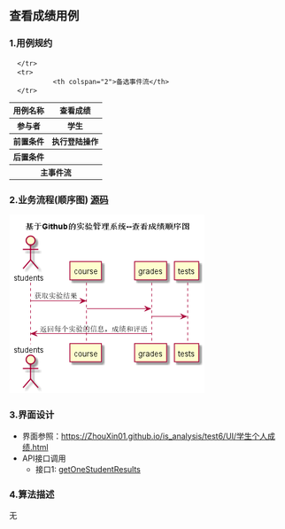 ## 查看成绩用例 

### 1.用例规约

<table>
      <tr>
			   <th>用例名称</th>
			   <th>查看成绩</th>
      </tr>
      <tr>
			   <th>参与者</th>
			   <th>学生</th>
      </tr>
      <tr>
			   <th>前置条件</th>
			   <th>执行登陆操作</th>
      </tr>
      <tr>
			   <th>后置条件</th>
			   <th></th>
      </tr>
      <tr>
			   <th colspan="2">主事件流</th>
      </tr>
      <tr>

      </tr>
      <tr>
			   <th colspan="2">备选事件流</th>
      </tr>
</table>

### 2.业务流程(顺序图) [源码](../时序图/查看成绩顺序图.puml)

![业务流程](../时序图/查看成绩顺序图.png "学生列表")

### 3.界面设计
* 界面参照：https://ZhouXin01.github.io/is_analysis/test6/UI/学生个人成绩.html
* API接口调用
  * 接口1: [getOneStudentResults](../接口/getOneStudentResults.md)

### 4.算法描述
  无


